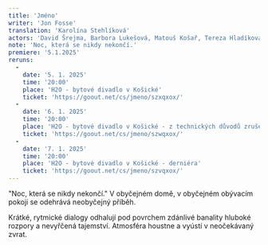 ```yaml
---
title: 'Jméno'
writer: 'Jon Fosse'
translation: 'Karolína Stehlíková'
actors: 'David Šrejma, Barbora Lukešová, Matouš Košař, Tereza Hladíková, Štěpán Jan Krafka, Anna Dickmannová/Barbora Wildová'
note: 'Noc, která se nikdy nekončí.'
premiere: '5.1.2025'
reruns:
  -  
    date: '5. 1. 2025'
    time: '20:00'
    place: 'H2O - bytové divadlo v Košické'
    ticket: 'https://goout.net/cs/jmeno/szxqxox/'
  -
    date: '6. 1. 2025'
    time: '20:00'
    place: 'H2O - bytové divadlo v Košické - z technických důvodů zrušeno'
    ticket: 'https://goout.net/cs/jmeno/szwqxox/'
  -
    date: '7. 1. 2025'
    time: '20:00'
    place: 'H2O - bytové divadlo v Košické - derniéra'
    ticket: 'https://goout.net/cs/jmeno/szvqxox/'
---
```

"Noc, která se nikdy nekončí." 
V obyčejném domě, v obyčejném obývacím pokoji se odehrává neobyčejný příběh. 

Krátké, rytmické dialogy odhalují pod povrchem zdánlivé banality hluboké rozpory a nevyřčená tajemství. Atmosféra  houstne a vyústí v neočekávaný zvrat.
